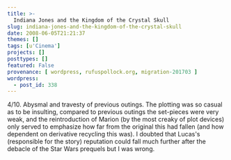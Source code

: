 ```yaml
---
title: >-
  Indiana Jones and the Kingdom of the Crystal Skull
slug: indiana-jones-and-the-kingdom-of-the-crystal-skull
date: 2008-06-05T21:21:37
themes: []
tags: [u'Cinema']
projects: []
posttypes: []
featured: False
provenance: [ wordpress, rufuspollock.org, migration-201703 ]
wordpress:
  - post_id: 338
---
```


4/10. Abysmal and travesty of previous outings. The plotting was so casual as to be insulting, compared to previous outings the set-pieces were very weak, and the reintroduction of Marion (by the most creaky of plot devices) only served to emphasize how far from the original this had fallen (and how dependent on derivative recycling this was). I doubted that Lucas's (responsible for the story) reputation could fall much further after the debacle of the Star Wars prequels but I was wrong.

